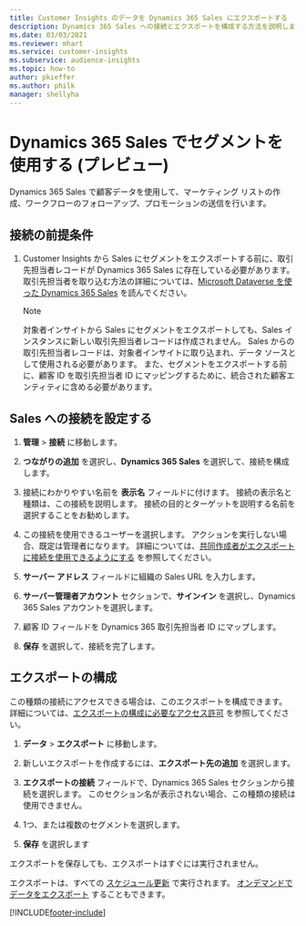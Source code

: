 ```yaml
---
title: Customer Insights のデータを Dynamics 365 Sales にエクスポートする
description: Dynamics 365 Sales への接続とエクスポートを構成する方法を説明します。
ms.date: 03/03/2021
ms.reviewer: mhart
ms.service: customer-insights
ms.subservice: audience-insights
ms.topic: how-to
author: pkieffer
ms.author: philk
manager: shellyha
---
```


# <a name="use-segments-in-dynamics-365-sales-preview"></a>Dynamics 365 Sales でセグメントを使用する (プレビュー)



Dynamics 365 Sales で顧客データを使用して、マーケティング リストの作成、ワークフローのフォローアップ、プロモーションの送信を行います。

## <a name="prerequisite-for-connection"></a>接続の前提条件

1. Customer Insights から Sales にセグメントをエクスポートする前に、取引先担当者レコードが Dynamics 365 Sales に存在している必要があります。 取引先担当者を取り込む方法の詳細については、[Microsoft Dataverse を使った Dynamics 365 Sales](connect-power-query.md) を読んでください。

   > [!NOTE]
   > 対象者インサイトから Sales にセグメントをエクスポートしても、Sales インスタンスに新しい取引先担当者レコードは作成されません。 Sales からの取引先担当者レコードは、対象者インサイトに取り込まれ、データ ソースとして使用される必要があります。 また、セグメントをエクスポートする前に、顧客 ID を取引先担当者 ID にマッピングするために、統合された顧客エンティティに含める必要があります。

## <a name="set-up-the-connection-to-sales"></a>Sales への接続を設定する

1. **管理** > **接続** に移動します。

1. **つながりの追加** を選択し、**Dynamics 365 Sales** を選択して、接続を構成します。

1. 接続にわかりやすい名前を **表示名** フィールドに付けます。 接続の表示名と種類は、この接続を説明します。 接続の目的とターゲットを説明する名前を選択することをお勧めします。

1. この接続を使用できるユーザーを選択します。 アクションを実行しない場合、既定は管理者になります。 詳細については、[共同作成者がエクスポートに接続を使用できるようにする](connections.md#allow-contributors-to-use-a-connection-for-exports) を参照してください。

1. **サーバー アドレス** フィールドに組織の Sales URL を入力します。

1. **サーバー管理者アカウント** セクションで、**サインイン** を選択し、Dynamics 365 Sales アカウントを選択します。

1. 顧客 ID フィールドを Dynamics 365 取引先担当者 ID にマップします。

1. **保存** を選択して、接続を完了します。 

## <a name="configure-an-export"></a>エクスポートの構成

この種類の接続にアクセスできる場合は、このエクスポートを構成できます。 詳細については、[エクスポートの構成に必要なアクセス許可](export-destinations.md#set-up-a-new-export) を参照してください。

1. **データ** > **エクスポート** に移動します。

1. 新しいエクスポートを作成するには、**エクスポート先の追加** を選択します。

1. **エクスポートの接続** フィールドで、Dynamics 365 Sales セクションから接続を選択します。 このセクション名が表示されない場合、この種類の接続は使用できません。

1. 1つ、または複数のセグメントを選択します。

1. **保存** を選択します

エクスポートを保存しても、エクスポートはすぐには実行されません。

エクスポートは、すべての [スケジュール更新](system.md#schedule-tab) で実行されます。 [オンデマンドでデータをエクスポート](export-destinations.md#run-exports-on-demand) することもできます。 

[!INCLUDE[footer-include](../includes/footer-banner.md)]
